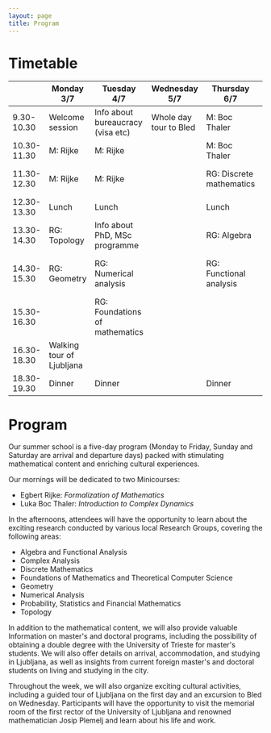 ```yaml
---
layout: page
title: Program
---
```


# Timetable

<table class="timetable">
  <thead>
    <tr>
      <th>&nbsp;</th>
      <th>Monday 3/7</th>
      <th>Tuesday 4/7</th>
      <th>Wednesday 5/7</th>
      <th>Thursday 6/7</th>
      <th>Friday 7/7</th>
    </tr>
  </thead>
  <tbody>
    <tr>
      <td>9.30-10.30</td>
      <td>Welcome session</td>
      <td class="info">Info about bureaucracy (visa etc)</td>
      <td>Whole day tour to Bled</td>
      <td class="minicourse">M:         Boc Thaler</td>
      <td class="minicourse">M:         Boc Thaler</td>
    </tr>
    <tr>
      <td>10.30-11.30</td>
      <td class="minicourse">M:         Rijke</td>
      <td class="minicourse">M:         Rijke</td>
      <td>&nbsp;</td>
      <td class="minicourse">M:         Boc Thaler</td>
      <td class="minicourse">M:         Boc Thaler</td>
    </tr>
    <tr>
      <td>11.30-12.30</td>
      <td class="minicourse">M:         Rijke</td>
      <td class="minicourse">M:         Rijke</td>
      <td>&nbsp;</td>
      <td class="researchgroup">RG:             Discrete mathematics</td>
      <td class="info">Talk with international students</td>
    </tr>
    <tr>
      <td>12.30-13.30</td>
      <td>Lunch</td>
      <td>Lunch</td>
      <td>&nbsp;</td>
      <td>Lunch</td>
      <td>Lunch</td>
    </tr>
    <tr>
      <td>13.30-14.30</td>
      <td class="researchgroup">RG:             Topology</td>
      <td class="info">Info about PhD, MSc programme</td>
      <td>&nbsp;</td>
      <td class="researchgroup">RG:             Algebra</td>
      <td class="researchgroup">RG:             Complex analysis</td>
    </tr>
    <tr>
      <td>14.30-15.30</td>
      <td class="researchgroup">RG:             Geometry</td>
      <td class="researchgroup">RG:             Numerical analysis</td>
      <td>&nbsp;</td>
      <td class="researchgroup">RG:             Functional analysis</td>
      <td class="researchgroup">RG:             Probability and statistics</td>
    </tr>
    <tr>
      <td>15.30-16.30</td>
      <td>&nbsp;</td>
      <td class="researchgroup">RG:             Foundations of mathematics</td>
      <td>&nbsp;</td>
      <td>&nbsp;</td>
      <td>Goodbye session</td>
    </tr>
    <tr>
      <td>16.30-18.30</td>
      <td>Walking tour of Ljubljana</td>
      <td>&nbsp;</td>
      <td>&nbsp;</td>
      <td>&nbsp;</td>
      <td>&nbsp;</td>
    </tr>
    <tr>
      <td>18.30-19.30</td>
      <td>Dinner</td>
      <td>Dinner</td>
      <td>&nbsp;</td>
      <td>Dinner</td>
      <td>Dinner</td>
    </tr>
  </tbody>
</table>


# Program

Our summer school is a five-day program (Monday to Friday, Sunday and Saturday are arrival and departure days) packed with stimulating mathematical content and enriching cultural experiences.

Our mornings will be dedicated to two <span class="minicourse">Minicourses</span>:
- Egbert Rijke: *Formalization of Mathematics*
- Luka Boc Thaler: *Introduction to Complex Dynamics*

In the afternoons, attendees will have the opportunity to learn about the exciting research conducted by various local <span class="researchgroup">Research Groups</span>, covering the following areas:
- Algebra and Functional Analysis
- Complex Analysis
- Discrete Mathematics
- Foundations of Mathematics and Theoretical Computer Science
- Geometry
- Numerical Analysis
- Probability, Statistics and Financial Mathematics
- Topology

In addition to the mathematical content, we will also provide valuable <span class="info">Information</span> on master's and doctoral programs, including the possibility of obtaining a double degree with the University of Trieste for master's students. We will also offer details on arrival, accommodation, and studying in Ljubljana, as well as insights from current foreign master's and doctoral students on living and studying in the city.

Throughout the week, we will also organize exciting cultural activities, including a guided tour of Ljubljana on the first day and an excursion to Bled on Wednesday. Participants will have the opportunity to visit the memorial room of the first rector of the University of Ljubljana and renowned mathematician Josip Plemelj and learn about his life and work.
